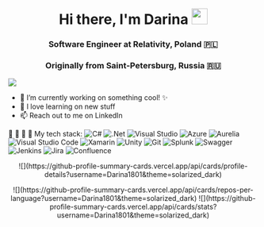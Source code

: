 <h1 align="center">Hi there, I'm Darina <img src="https://github.com/blackcater/blackcater/raw/main/images/Hi.gif" height="32"/></h1>
<h3 align="center">Software Engineer at Relativity, Poland 🇵🇱</h3>
<h3 align="center">Originally from Saint-Petersburg, Russia 🇷🇺</h3>

![](https://komarev.com/ghpvc/?username=Darina1801)

- 🔭 I’m currently working on something cool! ✨
- 🌱 I love learning on new stuff
- 📫 Reach out to me <a herf="https://www.linkedin.com" target="_in/darina-kavokina/?locale=en_US">on LinkedIn</a>

:test_tube: :hammer: :wrench: :bricks: My tech stack: ![C#](https://img.shields.io/badge/c%23-%23239120.svg?style=for-the-badge&logo=c-sharp&logoColor=white)
![.Net](https://img.shields.io/badge/.NET-5C2D91?style=for-the-badge&logo=.net&logoColor=white)
![Visual Studio](https://img.shields.io/badge/Visual%20Studio-5C2D91.svg?style=for-the-badge&logo=visual-studio&logoColor=white)
![Azure](https://img.shields.io/badge/azure-%230072C6.svg?style=for-the-badge&logo=microsoftazure&logoColor=white)
![Aurelia](https://img.shields.io/badge/aurelia-%23ED2B88.svg?style=for-the-badge&logo=aurelia&logoColor=fff)\
![Visual Studio Code](https://img.shields.io/badge/Visual%20Studio%20Code-0078d7.svg?style=for-the-badge&logo=visual-studio-code&logoColor=white)
![Xamarin](https://img.shields.io/badge/Xamarin-3199DC?style=for-the-badge&logo=xamarin&logoColor=white)
![Unity](https://img.shields.io/badge/unity-%23000000.svg?style=for-the-badge&logo=unity&logoColor=white)
![Git](https://img.shields.io/badge/git-%23F05033.svg?style=for-the-badge&logo=git&logoColor=white)
![Splunk](https://img.shields.io/badge/splunk-%23000000.svg?style=for-the-badge&logo=splunk&logoColor=white)
![Swagger](https://img.shields.io/badge/-Swagger-%23Clojure?style=for-the-badge&logo=swagger&logoColor=white)
![Jenkins](https://img.shields.io/badge/jenkins-%232C5263.svg?style=for-the-badge&logo=jenkins&logoColor=white)
![Jira](https://img.shields.io/badge/jira-%230A0FFF.svg?style=for-the-badge&logo=jira&logoColor=white)
![Confluence](https://img.shields.io/badge/confluence-%23172BF4.svg?style=for-the-badge&logo=confluence&logoColor=white)


<!--Карточка профиля: -->
<p align="center"> ![](https://github-profile-summary-cards.vercel.app/api/cards/profile-details?username=Darina1801&theme=solarized_dark)</p>

<!--Статистика языков в репозиториях: -->
<p align="center"> ![](https://github-profile-summary-cards.vercel.app/api/cards/repos-per-language?username=Darina1801&theme=solarized_dark)
<!--Статистика профиля: -->
![](https://github-profile-summary-cards.vercel.app/api/cards/stats?username=Darina1801&theme=solarized_dark)</p>
